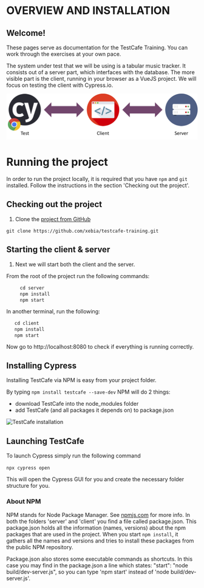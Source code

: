 # OVERVIEW AND INSTALLATION

## Welcome!
These pages serve as documentation for the TestCafe Training. You can work through the exercises at your own pace.

The system under test that we will be using is a tabular music tracker. It consists out of a server part, which interfaces with the database. The more visible part is the client, running in your browser as a VueJS project. We will focus on testing the client with Cypress.io.

![server-client](./images/server_client.png)

# Running the project
In order to run the project locally, it is required that you have `npm` and `git` installed. Follow the instructions in the section 'Checking out the project'.

## Checking out the project
1. Clone the [project from GitHub](https://github.com/xebia/testcafe-training)

```
git clone https://github.com/xebia/testcafe-training.git
```

## Starting the client & server

1. Next we will start both the client and the server.

From the root of the project run the following commands:
```
     cd server
     npm install
     npm start
 ```

In another terminal, run the following:
 ```
    cd client
    npm install
    npm start
 ```

 Now go to http://localhost:8080 to check if everything is running correctly.

## Installing Cypress

Installing TestCafe via NPM is easy from your project folder.

By typing `npm install testcafe --save-dev` NPM will do 2 things:

* download TestCafe into the node_modules folder
* add TestCafe (and all packages it depends on) to package.json

![TestCafe installation](./images/installing-cli.e1693232.gif "TestCafe Installation")

## Launching TestCafe

To launch Cypress simply run the following command

```npx cypress open```

This will open the Cypress GUI for you and create the necessary folder structure for you.


 ### About NPM
 NPM stands for Node Package Manager. See [npmjs.com](https://docs.npmjs.com/getting-started/what-is-npm#what-is-npm) for more info.
 In both the folders 'server' and 'client' you find a file called package.json.
 This package.json holds all the information (names, versions) about the npm packages that are used in the project.
 When you start `npm install`, it gathers all the names and versions and tries to install these packages
 from the public NPM repository.

 Package.json also stores some executable commands as shortcuts.
 In this case you may find in the package.json a line which states: "start": "node build/dev-server.js",
 so you can type 'npm start' instead of 'node build/dev-server.js'.
